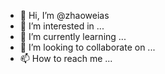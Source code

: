 - 👋 Hi, I’m @zhaoweias
- 👀 I’m interested in ...
- 🌱 I’m currently learning ...
- 💞️ I’m looking to collaborate on ...
- 📫 How to reach me ...

<!---
zhaoweias/zhaoweias is a ✨ special ✨ repository because its `README.md` (this file) appears on your GitHub profile.
You can click the Preview link to take a look at your changes.
--->
